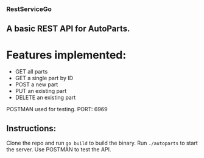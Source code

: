 ### RestServiceGo
## A basic REST API for AutoParts.

# Features implemented:
- GET all parts
- GET a single part by ID
- POST a new part
- PUT an existing part
- DELETE an existing part

POSTMAN used for testing.
PORT: 6969

## Instructions:
Clone the repo and run `go build` to build the binary.
Run `./autoparts` to start the server.
Use POSTMAN to test the API.
